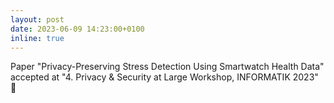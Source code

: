 ```yaml
---
layout: post
date: 2023-06-09 14:23:00+0100
inline: true
---
```


Paper "Privacy-Preserving Stress Detection Using Smartwatch Health Data" accepted at "4. Privacy & Security at Large Workshop, INFORMATIK 2023" 🎉